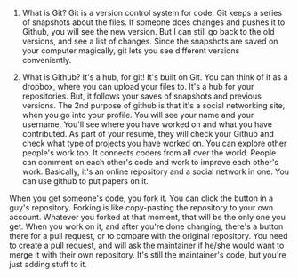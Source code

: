 1. What is Git?
Git is a version control system for code. Git keeps a series of snapshots about the files. If someone does changes and pushes it to Github, you will see the new version. But I can still go back to the old versions, and see a list of changes. Since the snapshots are saved on your computer magically, git lets you see different versions conveniently.

2. What is Github?
It's a hub, for git! It's built on Git. You can think of it as a dropbox, where you can upload your files to. It's a hub for your repositories. But, it follows your saves of snapshots and previous versions. The 2nd purpose of github is that it's a social networking site, when you go into your profile. You will see your name and your username. You'll see where you have worked on and what you have contributed. As part of your resume, they will check your Github and check what type of projects you have worked on. You can explore other people's work too. It connects coders from all over the world. People can comment on each other's code and work to improve each other's work. Basically, it's an online repository and a social network in one. You can use github to put papers on it. 

When you get someone's code, you fork it. You can click the button in a guy's repository. Forking is like copy-pasting the repository to your own account. Whatever you forked at that moment, that will be the only one you get. When you work on it, and after you're done changing, there's a button there for a pull request, or to compare with the original repository. You need to create a pull request, and will ask the maintainer if he/she would want to merge it with their own repository. It's still the maintainer's code, but you're just adding stuff to it. 
